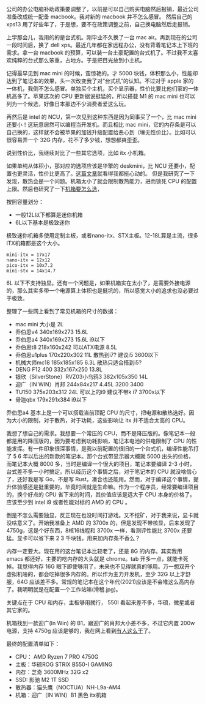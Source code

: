 公司的办公电脑补助政策要调整了，以前是可以自己购买电脑然后报销，最近公司准备改成统一配备 macbook。我对新的 macbook 并不怎么感冒。
然后自己的 xps13 用了好些年了，于是想，要不在政策调整之前，自己换电脑然后走报销。

上学那会儿，我用的的是台式机。刚毕业不久换了一台 mac air。再到现在的公司一段时间后，换了 dell xps。最近几年都在家远程办公，没有背着笔记本上下班的需求。拿一台 macbook 的预算，可以装一台土豪配置的台式机了。不过我不太喜欢纯粹的台式那么笨重，占地方。于是把目光放到小主机。

记得最早见到 mac mini 的时候，蛮惊艳的。才 5000 块钱，体积那么小，性能却达到了笔记本的效果，头一次改变我了对“台式机”的认知。不过对于 apple 家的一体机，我倒不怎么感冒。单独买个主机，买个显示器，性价比要比他们家的一体机高多了。苹果这次的 CPU 更新据说挺猛的，所以搭载 M1 的 mac mini 也可以列为一个候选，好像日本那边不少消费者爱这么玩。

再然后是 intel 的 NCU，第一次见到这种东西是因为同事买了一个，比 mac mini 还要小！这玩意居然可以编程当开发机。而且相比 mac mini，它的内存条是可以自己换的，这样就不会被苹果的加钱升级配置给恶心到（壕无性价比）。比如可以很容易弄一个 32G 内存，花不了多少钱，想想都爽歪歪。

说到性价比，我继续对比了一些其它选项，比如 itx 小机箱。

如果单纯从体积小，那对应的选项应该是华擎的 deskmini，比 NCU 还要小，配置也更灵活，性价比更高了。[这篇文章](https://post.smzdm.com/p/a2593rvn/)就看得我都挺心动的。
但是我研究了一下发现，散热会是一个问题。机箱太小了就会限制散热能力，进而锁死 CPU 的配置上限。然后也研究了一下[机箱要怎么选](https://zhuanlan.zhihu.com/p/108172361)，

按照容量划分：

* 一般12L以下都算是迷你机箱
* 6L以下基本是极致迷你

极致迷你机箱多使用定制主板，或者nano-itx、STX主板。12-18L算是主流，很多ITX机箱都是这个大小。

    mini-itx = 17x17
    nano-itx = 12x12
    pico-itx = 10x7.2
    mini-stx = 14x14.7

6L 以下不支持独显。还有一个问题是，如果机箱实在太小了，是需要外接电源的，那么其实多带一个电源算上体积也是挺坑的，所以感觉大小的追求也没必要过于极致。

整理了一些网上看到了常见机箱的尺寸的数据：

* mac mini 大小是 2L
* 乔伯思v4 340x169x273 15.6L
* 乔伯思a4  340x169x273 15.6L  i9以下
* 乔伯思t8 218x160x242 可以ATX电源 8.5L
* 乔伯思u1plus 170x220x302 11L  散热到i7? 建议i5 3600以下
* 机械大师mc18 185x185x185 6.3L 散热只适合搭到i5?
* DENG F12 400 332x167x250 13.8L
* 银欣（SilverStone）RVZ03小乌鸦3 382x105x350 14L
* 迎广（IN WIN）肖邦 244x84x217 4.45L  3200 3400
* TU150 375x203x312 24L 可以上的i9   建议不带k i7 3700x以下
* 骨迦qbx 179x291x384  i9以下

乔伯思a4 基本上是一个可以搭载当前顶配 CPU 的尺寸，把电源和散热选好。因为大小的限制，对于散热，对于功耗，这些影响让 itx 并不适合太高的 CPU。

我想了想自己的需求。我想要一个常压的 CPU，而不是降压版的。像笔记本一般都是用的降压版的，因为要考虑到功耗影响，笔记本电池的供电限制了 CPU 的性能发挥。有一件印象很深事情，是我以前配置的很旧的一个台式机，编译性能吊打了 5 6 年以后出的新款的笔记本。那个台式带显示器大概就 5000 出头的价格，而笔记本大概 8000 多，当时是编译一个很大的项目，笔记本要编译 2-3 小时，台式差不多一小时搞定。所以经历这个事情之后，对于笔记本的 CPU 就没啥信心了，还好我是写 Go，不是写 Rust，凑合也还能用。然而，对于编译这个事情，提升体验感还是挺重要的，毕竟时间就是生命嘛。作为一个程序员，经常要编译项目的，换个好点的 CPU 省下来的时间，其价值应该是远大于 CPU 本身的价格了。应该至少到 intel i9 或者性能对标的 AMD 的 CPU 。

倒是不怎么需要独显，反正现在也没时间打游戏。又不挖矿，对于我来说，显卡就没啥意义了。开始我准备上 AMD 的 3700x 的，但是发现不带核显，后来发现了 4750g，这是个好东西，8核16线程和 3700x 一样，看测评性能比 3700x 还要猛。显卡可以省下来 2 3 千块钱，用来加内存条不香么？

内存一定要大。现在用的这台笔记本比较老了，还是 8G 的内存。其实我用 emacs 都还好，主要的吃内存的大头就是 chrome。tab 开多一点，就能卡死掉。我觉得内存 16G 眼下即使够用了，未来也不见得就真的够用。万一想双开个虚拟机啥的，都会吃掉很多内存的。所以作为主力开发机，至少 32G 以上才舒服，64G 应该差不多。常规的笔记本在这个年代(2021)应该是不会堆这么高内存了。我明明就是在配置一个工作站嘛(滑稽.jpg)。

关键点在于 CPU 和内存，主板够用就行， 550I 看起来差不多，华硕，微星或者其它家的。

机箱找到一款迎广(In Win) 的 B1，跟迎广的肖邦大小差不多，不过它内置 200w 电源，支持 4750g 应该是够的，我在网上看到[有人这么干](https://thegamepadgamer.com/2021/02/awesome-ryzen-7-pro-4750g-mini-itx-gaming-build/)了。

最终的配置清单如下：

- CPU： AMD Ryzen 7 PRO 4750G
- 主板：华硕ROG STRIX B550-I GAMING
- 内存：芝奇 3600MHz 32G x2
- SSD: 影驰 M2 1T SSD
- 散热器：猫头鹰（NOCTUA）NH-L9a-AM4
- 机箱：迎广（IN WIN）B1 黑色 itx机箱
